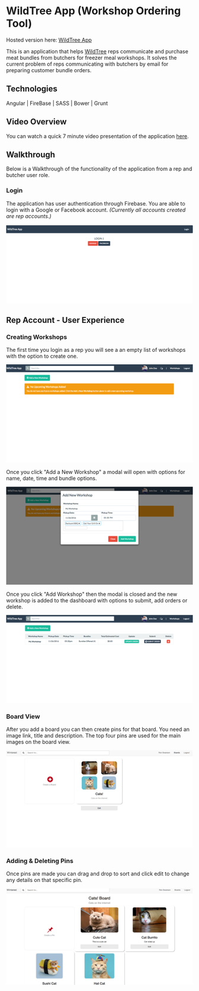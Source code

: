 # WildTree App (Workshop Ordering Tool)

Hosted version here: [WildTree App](#)


This is an application that helps [WildTree](http://www.wildtree.com) reps communicate and purchase meat bundles from butchers for freezer meal workshops.  It solves the current problem of reps communicating with butchers by email for preparing customer bundle orders.

## Technologies

Angular | FireBase | SASS | Bower | Grunt

## Video Overview

You can watch a quick 7 minute video presentation of the application [here](#).

## Walkthrough

Below is a Walkthrough of the functionality of the application from a rep and butcher user role.

### Login

The application has user authentication through Firebase.  You are able to login with a Google or Facebook account.  _(Currently all accounts created are rep accounts.)_

![Login](lib/img/login.png)

## Rep Account - User Experience

### Creating Workshops

The first time you login as a rep you will see a an empty list of workshops with the option to create one.

![CreateBoard](lib/img/dashboard.png)

Once you click "Add a New Workshop" a modal will open with options for name, date, time and bundle options.

![AddWorkshop](lib/img/addWorkshop.png)

Once you click "Add Workshop" then the modal is closed and the new workshop is added to the dashboard with options to submit, add orders or delete.

![dashboardWorkshop](lib/img/dashboardWorkshop.png)

### Board View

After you add a board you can then create pins for that board.  You need an image link, title and description.  The top four pins are used for the main images on the board view.

![Board](https://github.com/daynewright/Winterest/blob/gh-pages/lib/img/boards.png)

### Adding & Deleting Pins

Once pins are made you can drag and drop to sort and click edit to change any details on that specific pin.

![Pins](https://github.com/daynewright/Winterest/blob/gh-pages/lib/img/pins.png)
